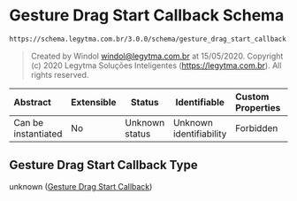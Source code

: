 # Gesture Drag Start Callback Schema

```txt
https://schema.legytma.com.br/3.0.0/schema/gesture_drag_start_callback.schema.json
```




> Created by Windol [windol@legytma.com.br](mailto:windol@legytma.com.br) at 15/05/2020.
> Copyright (c) 2020 Legytma Soluções Inteligentes (<https://legytma.com.br>). All rights reserved.
>

| Abstract            | Extensible | Status         | Identifiable            | Custom Properties | Additional Properties | Access Restrictions | Defined In                                                                                                          |
| :------------------ | ---------- | -------------- | ----------------------- | :---------------- | --------------------- | ------------------- | ------------------------------------------------------------------------------------------------------------------- |
| Can be instantiated | No         | Unknown status | Unknown identifiability | Forbidden         | Allowed               | none                | [gesture_drag_start_callback.schema.json](../schema/gesture_drag_start_callback.schema.json) |

## Gesture Drag Start Callback Type

unknown ([Gesture Drag Start Callback](gesture_drag_start_callback.md))
